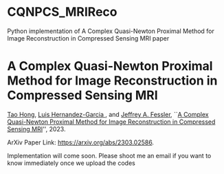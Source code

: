 # CQNPCS_MRIReco
Python implementation of A Complex Quasi-Newton Proximal Method for Image Reconstruction in Compressed Sensing MRI paper

# A Complex Quasi-Newton Proximal Method for Image Reconstruction in Compressed Sensing MRI

[Tao Hong]([https://hongtao-argmin.github.io]), [Luis Hernandez-Garcia ]([http://fmri.research.umich.edu/about/faculty/hernandez.php]), and [Jeffrey A. Fessler]([https://web.eecs.umich.edu/~fessler/]), ``[A Complex Quasi-Newton Proximal Method for Image Reconstruction in Compressed Sensing MRI](https://arxiv.org/abs/2303.02586)'', 2023.


ArXiv Paper Link: https://arxiv.org/abs/2303.02586.


Implementation will come soon. Please shoot me an email if you want to know immediately once we upload the codes
